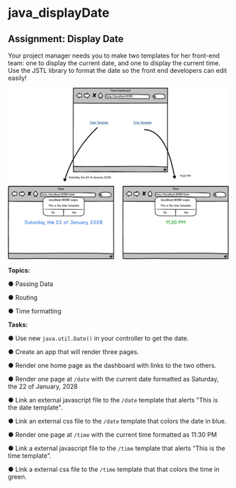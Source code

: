 # java_displayDate

## Assignment: Display Date
Your project manager needs you to make two templates for her front-end team: one to display the current date, and one to display the current time. Use the JSTL library to format the date so the front end developers can edit easily!

![alt text](assignment.png)

**Topics:**

● Passing Data

● Routing

● Time formatting

**Tasks:**

● Use new ```java.util.Date()``` in your controller to get the date.

● Create an app that will render three pages.

● Render one home page as the dashboard with links to the two others.

● Render one page at ```/date``` with the current date formatted as Saturday, the 22 of January, 2028

● Link an external javascript file to the ```/date``` template that alerts "This is the date template".

● Link an external css file to the ```/date``` template that colors the date in blue.

● Render one page at ```/time``` with the current time formatted as 11:30 PM

● Link a external javascript file to the ```/time``` template that alerts "This is the time template".

● Link a external css file to the ```/time``` template that that colors the time in green.